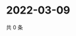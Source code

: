 # 2022-03-09

共 0 条

<!-- BEGIN WEIBO -->
<!-- 最后更新时间 Wed Mar 09 2022 01:11:57 GMT+0800 (China Standard Time) -->

<!-- END WEIBO -->
